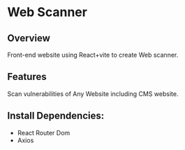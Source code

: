 # Web Scanner 

## Overview
Front-end website using React+vite to create Web scanner.


## Features
Scan vulnerabilities of Any Website including CMS website.


## Install Dependencies:
- React Router Dom
- Axios
